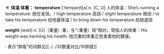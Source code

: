 ☀ <span class="category">**体温 体重：**</span>
<span class="vocabulary">**temperature**</span> ['tempərɪtʃə] 
<span class="definition">n. [C, U] 人的体温：</span>She’s running a temperature. 她在发烧。/ high temperature 高烧 / slight temperature 微烧 / to take his temperature 给他量体温 / to bring down his temperature 给她退烧

<span class="vocabulary">**weight**</span> [weɪt] 
<span class="definition">n. [U]（重量）重，与“（重量）轻”相对，常指人的体重：</span>His weight was harming his health. 他沉重的体重正危害着他的健康。

· 表示“胖瘦”的词群见[[../../32数量对比/10胖瘦]]
